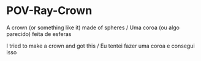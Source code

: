 # POV-Ray-Crown
A crown (or something like it) made of spheres / Uma coroa (ou algo parecido) feita de esferas

I tried to make a crown and got this / Eu tentei fazer uma coroa e consegui isso
